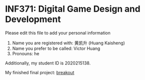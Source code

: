 # INF371: Digital Game Design and Development

Please edit this file to add your personal information
1. Name you are registered with: 黄凯升 (Huang Kaisheng)
2. Name you prefer to be called: Victor Huang
3. Pronouns: he

Additionally, my student ID is 2020215138.

My finished final project: [breakout](breakout)
